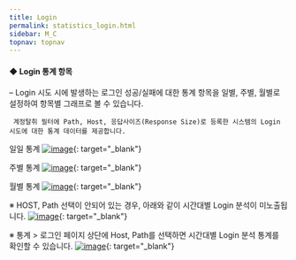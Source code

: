 ```yaml
---
title: Login
permalink: statistics_login.html
sidebar: M_C
topnav: topnav
---
```


#### ◆ Login 통계 항목
– Login 시도 시에 발생하는 로그인 성공/실패에 대한 통계 항목을 일별, 주별, 월별로 설정하여 항목별 그래프로 볼 수 있습니다.

     계정탈취 필터에 Path, Host, 응답사이즈(Response Size)로 등록한 시스템의 Login 시도에 대한 통계 데이터를 제공합니다.

일일 통계
[![image](/docs/images/Manual/common/statistics/login/1.png)](/docs/images/Manual/common/statistics/login/1.png){: target="_blank"}

주별 통계
[![image](/docs/images/Manual/common/statistics/login/2.png)](/docs/images/Manual/common/statistics/login/2.png){: target="_blank"}

월별 통계
[![image](/docs/images/Manual/common/statistics/login/3.png)](/docs/images/Manual/common/statistics/login/3.png){: target="_blank"}

※ HOST, Path 선택이 안되어 있는 경우, 아래와 같이 시간대별 Login 분석이 미노출됩니다.
[![image](/docs/images/Manual/common/statistics/login/4.png)](/docs/images/Manual/common/statistics/login/4.png){: target="_blank"}

※ 통계 > 로그인 페이지 상단에 Host, Path를 선택하면 시간대별 Login 분석 통계를 확인할 수 있습니다.
[![image](/docs/images/Manual/common/statistics/login/5.png)](/docs/images/Manual/common/statistics/login/5.png){: target="_blank"}


